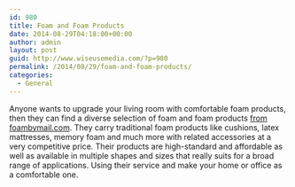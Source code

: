 ```yaml
---
id: 980
title: Foam and Foam Products
date: 2014-08-29T04:18:00+00:00
author: admin
layout: post
guid: http://www.wiseusemedia.com/?p=980
permalink: /2014/08/29/foam-and-foam-products/
categories:
  - General
---
```

Anyone wants to upgrade your living room with comfortable foam products, then they can find a diverse selection of foam and foam products [from foambymail.com](http://www.foambymail.com/). They carry traditional foam products like cushions, latex mattresses, memory foam and much more with related accessories at a very competitive price. Their products are high-standard and affordable as well as available in multiple shapes and sizes that really suits for a broad range of applications. Using their service and make your home or office as a comfortable one.
